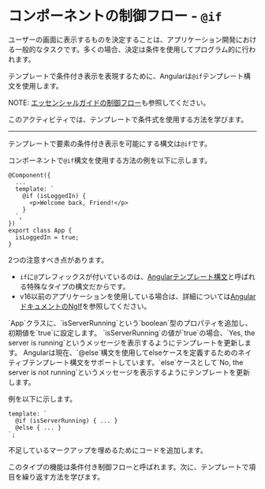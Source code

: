 # コンポーネントの制御フロー - `@if`

ユーザーの画面に表示するものを決定することは、アプリケーション開発における一般的なタスクです。多くの場合、決定は条件を使用してプログラム的に行われます。

テンプレートで条件付き表示を表現するために、Angularは`@if`テンプレート構文を使用します。

NOTE: [エッセンシャルガイドの制御フロー](/essentials/templates#control-flow-with-if-and-for)も参照してください。

このアクティビティでは、テンプレートで条件式を使用する方法を学びます。

<hr/>

テンプレートで要素の条件付き表示を可能にする構文は`@if`です。

コンポーネントで`@if`構文を使用する方法の例を以下に示します。

```angular-ts
@Component({
  ...
  template: `
    @if (isLoggedIn) {
      <p>Welcome back, Friend!</p>
    }
  `,
})
export class App {
  isLoggedIn = true;
}
```

2つの注意すべき点があります。

- `if`に`@`プレフィックスが付いているのは、[Angularテンプレート構文](guide/templates)と呼ばれる特殊なタイプの構文だからです。
- v16以前のアプリケーションを使用している場合は、詳細については[AngularドキュメントのNgIf](guide/directives/structural-directives)を参照してください。

<docs-workflow>

<docs-step title="`isServerRunning`というプロパティを作成する">
`App`クラスに、`isServerRunning`という`boolean`型のプロパティを追加し、初期値を`true`に設定します。
</docs-step>

<docs-step title="テンプレートで`@if`を使用する">
`isServerRunning`の値が`true`の場合、`Yes, the server is running`というメッセージを表示するようにテンプレートを更新します。

</docs-step>

<docs-step title="テンプレートで`@else`を使用する">
Angularは現在、`@else`構文を使用してelseケースを定義するためのネイティブテンプレート構文をサポートしています。`else`ケースとして`No, the server is not running`というメッセージを表示するようにテンプレートを更新します。

例を以下に示します。

```angular-ts
template: `
  @if (isServerRunning) { ... }
  @else { ... }
`;
```

不足しているマークアップを埋めるためにコードを追加します。

</docs-step>

</docs-workflow>

このタイプの機能は条件付き制御フローと呼ばれます。次に、テンプレートで項目を繰り返す方法を学びます。
